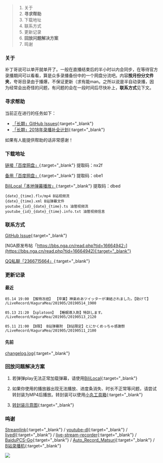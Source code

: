 >1. 关于
>2. **寻求帮助**
>3. 下载地址
>4. 联系方式
>5. 更新记录
>6. **回放问题解决方案**
>7. 鸣谢

### 关于

补丁哥说可以单开就单开了。一般在直播结束后的半小时以内会同步，在等待官方录播期间可以看看，算是众多录播备份中的一个网盘分流吧。内容**按月份分文件夹**，夸哥目录由于播爆，不保证更新（求有能man。之所以说是半自动录播，因为经常会出奇怪的问题，有问题的会在一段时间后尽快补上，**联系方式**见下文。

### 寻求帮助

当前正在进行的任务如下：

* [「长期」GitHub Issues](https://github.com/kaguramea-record/kaguramea-record.github.io/issues){:target="_blank"}
* [「长期」2018年录播补全计划](https://github.com/kaguramea-record/kaguramea-record.github.io/issues/7){:target="_blank"}

如果有人能提供帮助的话非常感谢！

### 下载地址

[链接「百度网盘」](https://pan.baidu.com/s/16u5IpqN0MJ5S_NghWGL3NQ){:target="_blank"} 提取码：nx2f

[备用「百度网盘」](https://pan.baidu.com/s/1Zl0MRLcxKw4lcIbDDFE9vg){:target="_blank"} 提取码：obe1

[BiliLocal「本地弹幕播放」](https://pan.baidu.com/s/1Oi89yTLGZoIQveYj6Ivkrg){:target="_blank"} 提取码：dbed

```
{date}_{time}.flv/mp4 B站视频流
{date}_{time}.xml B站弹幕文件
youtube_{id}_{date}_{time}.ts 油管视频流
youtube_{id}_{date}_{time}.info.txt 油管视频信息
```

### 联系方式

[GitHub Issue](https://github.com/kaguramea-record/kaguramea-record.github.io/issues/new/choose){:target="_blank"}

[NGA原发布帖「https://bbs.nga.cn/read.php?tid=16664942」](https://bbs.nga.cn/read.php?tid=16664942){:target="_blank"}

[QQ私聊「2366715664」](http://wpa.qq.com/msgrd?v=3&uin=2366715664&site=qq&menu=yes){:target="_blank"}

### 更新记录

#### 最近

```
05.14 19:00 【推特冻结】 【卒業】神楽めあツイッターが凍結されました。【助けて】
/LiveRecord/KaguraMea/201905/20190514_1900

05.13 21:20 【splatoon】 【睡眠導入剤】特訓します。
/LiveRecord/KaguraMea/201905/20190513_2120

05.11 21:00 【B限】 B站弹幕附 【B站限定】とにかくめっちゃ感謝祭
/LiveRecord/KaguraMea/201905/20190511_2100
```

#### 先前

[changelog.log](https://raw.githubusercontent.com/kaguramea-record/kaguramea-record.github.io/master/changelog.log){:target="_blank"}

### 回放问题解决方案

1. 若弹弹play无法正常加载弹幕，请使用[BiliLocal](https://github.com/AncientLysine/BiliLocal){:target="_blank"}

2. 如果你使用的播放器出现无法播放、进度条消失、时长不正常等问题，请尝试转封装为MP4后播放。转封装可以使用[小丸工具箱](https://maruko.appinn.me/){:target="_blank"}

3. [转封装示意图](https://raw.githubusercontent.com/Kafuziroh/picbkp/master/20190415/-zue37Q5-2wqzK1yT3cSjz-m3.png){:target="_blank"}

### 鸣谢

[Streamlink](https://github.com/streamlink/streamlink){:target="_blank"} / [youtube-dl](https://github.com/ytdl-org/youtube-dl){:target="_blank"} / [livedl](https://github.com/himananiito/livedl){:target="_blank"} / [live-stream-recorder](https://github.com/printempw/live-stream-recorder){:target="_blank"} / [BaiduPCS-Go](https://github.com/iikira/BaiduPCS-Go){:target="_blank"} / [Auto_Record_Matsuri](https://github.com/fzxiao233/Auto_Record_Matsuri){:target="_blank"} / [B站录播机](http://live.weibo333.com/s/7viudi3BE){:target="_blank"}

![](https://raw.githubusercontent.com/Kafuziroh/picbkp/master/20190415/-zue37Q5-gddqK7ToS88-27.png)